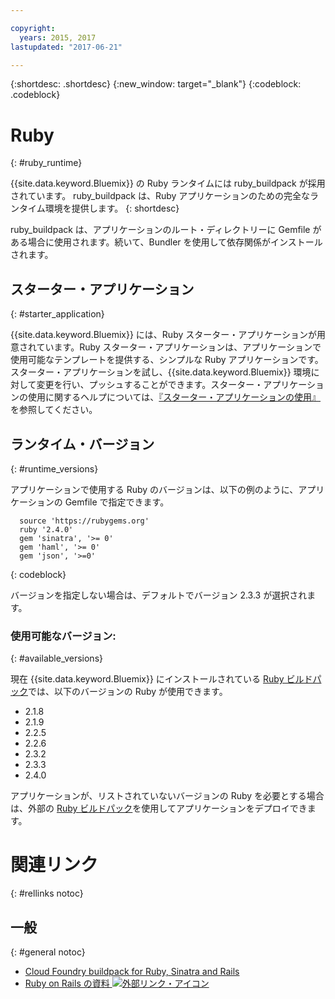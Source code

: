 ```yaml
---

copyright:
  years: 2015, 2017
lastupdated: "2017-06-21"

---
```


{:shortdesc: .shortdesc}
{:new_window: target="_blank"}
{:codeblock: .codeblock}

# Ruby
{: #ruby_runtime}

{{site.data.keyword.Bluemix}} の Ruby ランタイムには ruby_buildpack が採用されています。
ruby_buildpack は、Ruby アプリケーションのための完全なランタイム環境を提供します。
{: shortdesc}

ruby_buildpack は、アプリケーションのルート・ディレクトリーに Gemfile がある場合に使用されます。続いて、Bundler を使用して依存関係がインストールされます。

## スターター・アプリケーション
{: #starter_application}

{{site.data.keyword.Bluemix}} には、Ruby スターター・アプリケーションが用意されています。Ruby スターター・アプリケーションは、アプリケーションで使用可能なテンプレートを提供する、シンプルな Ruby アプリケーションです。スターター・アプリケーションを試し、{{site.data.keyword.Bluemix}} 環境に対して変更を行い、プッシュすることができます。スターター・アプリケーションの使用に関するヘルプについては、[『スターター・アプリケーションの使用』](/docs/cfapps/starter_app_usage.html)を参照してください。

## ランタイム・バージョン
{: #runtime_versions}

アプリケーションで使用する Ruby のバージョンは、以下の例のように、アプリケーションの Gemfile で指定できます。


```
  source 'https://rubygems.org'
  ruby '2.4.0'
  gem 'sinatra', '>= 0'
  gem 'haml', '>= 0'
  gem 'json', '>=0'
```
{: codeblock}

バージョンを指定しない場合は、デフォルトでバージョン 2.3.3 が選択されます。

### 使用可能なバージョン:
{: #available_versions}

現在 {{site.data.keyword.Bluemix}} にインストールされている [Ruby ビルドパック](https://github.com/cloudfoundry/ruby-buildpack/releases/tag/v1.6.34)では、以下のバージョンの Ruby が使用できます。

* 2.1.8
* 2.1.9
* 2.2.5
* 2.2.6
* 2.3.2
* 2.3.3
* 2.4.0

アプリケーションが、リストされていないバージョンの Ruby を必要とする場合は、外部の [Ruby ビルドパック](https://github.com/cloudfoundry/ruby-buildpack)を使用してアプリケーションをデプロイできます。

# 関連リンク
{: #rellinks notoc}
## 一般
{: #general notoc}
* [Cloud Foundry buildpack for Ruby, Sinatra and Rails](https://github.com/cloudfoundry/cf-buildpack-ruby)
* [Ruby on Rails の資料 ![外部リンク・アイコン](../../icons/launch-glyph.svg "外部リンク・アイコン")](http://api.rubyonrails.org/)
